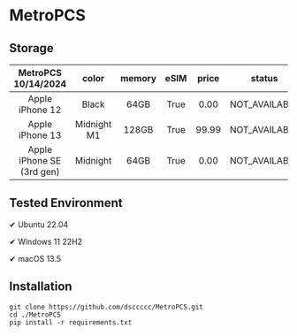 # MetroPCS
## Storage
|MetroPCS 10/14/2024|color|memory|eSIM|price|status|shipping from|shipping to|
|:--:|:--:|:--:|:--:|:--:|:--:|:--:|:--:|
|Apple iPhone 12|Black|64GB|True|0.00|NOT_AVAILABLE|10/21/2024|10/28/2024|
|Apple iPhone 13|Midnight M1|128GB|True|99.99|NOT_AVAILABLE|10/21/2024|10/28/2024|
|Apple iPhone SE (3rd gen)|Midnight|64GB|True|0.00|NOT_AVAILABLE|10/21/2024|10/28/2024|

## Tested Environment
✔ Ubuntu 22.04

✔ Windows 11 22H2

✔ macOS 13.5
## Installation
```
git clone https://github.com/dsccccc/MetroPCS.git
cd ./MetroPCS
pip install -r requirements.txt
```
